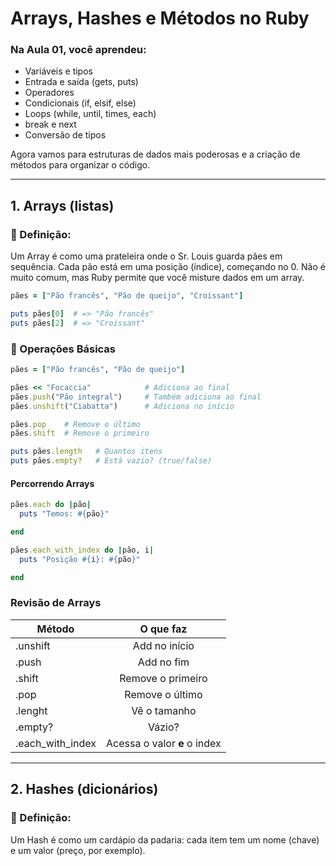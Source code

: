 # Arrays, Hashes e Métodos no Ruby

### Na Aula 01, você aprendeu:

- Variáveis e tipos
- Entrada e saída (gets, puts)
- Operadores
- Condicionais (if, elsif, else)
- Loops (while, until, times, each)
- break e next
- Conversão de tipos

Agora vamos para estruturas de dados mais poderosas e a criação de métodos para organizar o código.

---

## 1. Arrays (listas)
### 📌 Definição:
Um Array é como uma prateleira onde o Sr. Louis guarda pães em sequência. Cada pão está em uma posição (índice), começando no 0. Não é muito comum, mas Ruby permite que você misture dados em um array.

```ruby
pães = ["Pão francês", "Pão de queijo", "Croissant"]

puts pães[0]  # => "Pão francês"
puts pães[2]  # => "Croissant"
```

### 🧰 Operações Básicas
```ruby
pães = ["Pão francês", "Pão de queijo"]

pães << "Focaccia"            # Adiciona ao final
pães.push("Pão integral")     # Também adiciona ao final
pães.unshift("Ciabatta")      # Adiciona no início

pães.pop    # Remove o último
pães.shift  # Remove o primeiro

puts pães.length   # Quantos itens
puts pães.empty?   # Está vazio? (true/false)
```
#### Percorrendo Arrays

```ruby
pães.each do |pão|
  puts "Temos: #{pão}"

end
```
```ruby
pães.each_with_index do |pão, i|
  puts "Posição #{i}: #{pão}"

end
```

### Revisão de Arrays
| Método | O que faz |
| --- | :---: |
| .unshift | Add no início |
| .push | Add no fim |
| .shift | Remove o primeiro |
| .pop | Remove o último |
| .lenght | Vê o tamanho |
| .empty? | Vázio? |
| .each_with_index | Acessa o valor **e** o index |

---

## 2. Hashes (dicionários)
### 📌 Definição:
Um Hash é como um cardápio da padaria: cada item tem um nome (chave) e um valor (preço, por exemplo).
